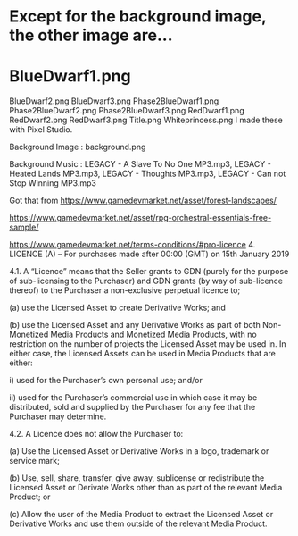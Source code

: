 Except for the background image, the other image are...
=======================================================
 # BlueDwarf1.png
BlueDwarf2.png
 BlueDwarf3.png
 Phase2BlueDwarf1.png
 Phase2BlueDwarf2.png
 Phase2BlueDwarf3.png
 RedDwarf1.png
 RedDwarf2.png
 RedDwarf3.png
 Title.png
 Whiteprincess.png
I made these with Pixel Studio.

Background Image : background.png

Background Music : LEGACY - A Slave To No One MP3.mp3, LEGACY - Heated Lands MP3.mp3, LEGACY - Thoughts MP3.mp3, LEGACY - Can not Stop Winning MP3.mp3

Got that from
https://www.gamedevmarket.net/asset/forest-landscapes/

https://www.gamedevmarket.net/asset/rpg-orchestral-essentials-free-sample/

https://www.gamedevmarket.net/terms-conditions/#pro-licence
4.  LICENCE (A) – For purchases made after 00:00 (GMT) on 15th January 2019

4.1. A “Licence” means that the Seller grants to GDN (purely for the purpose of sub-licensing to the Purchaser) and GDN grants (by way of sub-licence thereof) to the Purchaser a non-exclusive perpetual licence to;

(a) use the Licensed Asset to create Derivative Works; and

(b) use the Licensed Asset and any Derivative Works as part of both Non-Monetized Media Products and Monetized Media Products, with no restriction on the number of projects the Licensed Asset may be used in. In either case, the Licensed Assets can be used in Media Products that are either:

i) used for the Purchaser’s own personal use; and/or

ii) used for the Purchaser’s commercial use in which case it may be distributed, sold and supplied by the Purchaser for any fee that the Purchaser may determine.

4.2. A Licence does not allow the Purchaser to:

(a) Use the Licensed Asset or Derivative Works in a logo, trademark or service mark;

(b) Use, sell, share, transfer, give away, sublicense or redistribute the Licensed Asset or Derivate Works other than as part of the relevant Media Product; or

(c) Allow the user of the Media Product to extract the Licensed Asset or Derivative Works and use them outside of the relevant Media Product.
